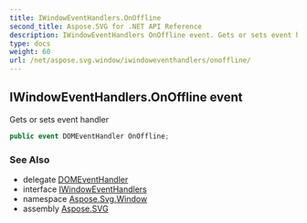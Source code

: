 ```yaml
---
title: IWindowEventHandlers.OnOffline
second_title: Aspose.SVG for .NET API Reference
description: IWindowEventHandlers OnOffline event. Gets or sets event handler
type: docs
weight: 60
url: /net/aspose.svg.window/iwindoweventhandlers/onoffline/
---
```

## IWindowEventHandlers.OnOffline event

Gets or sets event handler

```csharp
public event DOMEventHandler OnOffline;
```

### See Also

* delegate [DOMEventHandler](../../../aspose.svg.dom.events/domeventhandler/)
* interface [IWindowEventHandlers](../)
* namespace [Aspose.Svg.Window](../../../aspose.svg.window/)
* assembly [Aspose.SVG](../../../)
